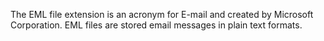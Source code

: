 The EML file extension is an acronym for E-mail and created by Microsoft Corporation. 
EML files are stored email messages in plain text formats. 

